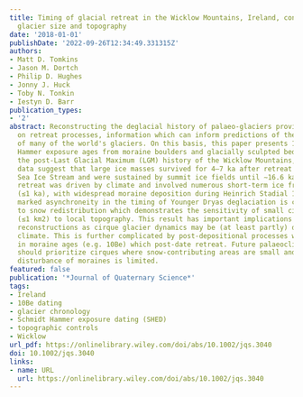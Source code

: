 ```yaml
---
title: Timing of glacial retreat in the Wicklow Mountains, Ireland, conditioned by
  glacier size and topography
date: '2018-01-01'
publishDate: '2022-09-26T12:34:49.331315Z'
authors:
- Matt D. Tomkins
- Jason M. Dortch
- Philip D. Hughes
- Jonny J. Huck
- Toby N. Tonkin
- Iestyn D. Barr
publication_types:
- '2'
abstract: Reconstructing the deglacial history of palaeo-glaciers provides vital information
  on retreat processes, information which can inform predictions of the future behaviour
  of many of the world's glaciers. On this basis, this paper presents 170 Schmidt
  Hammer exposure ages from moraine boulders and glacially sculpted bedrock to reveal
  the post-Last Glacial Maximum (LGM) history of the Wicklow Mountains, Ireland. These
  data suggest that large ice masses survived for 4–7 ka after retreat of the Irish
  Sea Ice Stream and were sustained by summit ice fields until ∼16.6 ka. Post-LGM
  retreat was driven by climate and involved numerous short-term ice front oscillations
  (≤1 ka), with widespread moraine deposition during Heinrich Stadial 1. In contrast,
  marked asynchroneity in the timing of Younger Dryas deglaciation is closely linked
  to snow redistribution which demonstrates the sensitivity of small cirque glaciers
  (≤1 km2) to local topography. This result has important implications for palaeoclimate
  reconstructions as cirque glacier dynamics may be (at least partly) decoupled from
  climate. This is further complicated by post-depositional processes which can result
  in moraine ages (e.g. 10Be) which post-date retreat. Future palaeoclimate studies
  should prioritize cirques where snow-contributing areas are small and where post-depositional
  disturbance of moraines is limited.
featured: false
publication: '*Journal of Quaternary Science*'
tags:
- Ireland
- 10Be dating
- glacier chronology
- Schmidt Hammer exposure dating (SHED)
- topographic controls
- Wicklow
url_pdf: https://onlinelibrary.wiley.com/doi/abs/10.1002/jqs.3040
doi: 10.1002/jqs.3040
links:
- name: URL
  url: https://onlinelibrary.wiley.com/doi/abs/10.1002/jqs.3040
---
```


